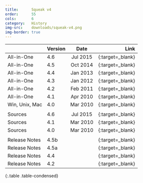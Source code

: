 ```yaml
---
title:      Squeak v4
order:      55
cols:       6
category:   History
img-src:    downloads/squeak-v4.png
img-border: true
---
```


|                | Version   | Date     | Link                                                       |
| -------------- |:--------- |:--------:| ----------------------------------------------------------:|
| All-in-One     | 4.6       | Jul 2015 | [<i class="fa fa-download"></i>][46]{:target=_blank}       |
| All-in-One     | 4.5       | Oct 2014 | [<i class="fa fa-download"></i>][45]{:target=_blank}       |
| All-in-One     | 4.4       | Jan 2013 | [<i class="fa fa-download"></i>][44]{:target=_blank}       |
| All-in-One     | 4.3       | Jan 2012 | [<i class="fa fa-download"></i>][43]{:target=_blank}       |
| All-in-One     | 4.2       | Feb 2011 | [<i class="fa fa-download"></i>][42]{:target=_blank}       |
| All-in-One     | 4.1       | Apr 2010 | [<i class="fa fa-download"></i>][41]{:target=_blank}       |
| Win, Unix, Mac | 4.0       | Mar 2010 | [<i class="fa fa-external-link"></i>][40]{:target=_blank}  |
|                |           |          |                                                            |
| Sources        | 4.6       | Jul 2015 | [<i class="fa fa-download"></i>][46s]{:target=_blank}      |
| Sources        | 4.1       | Mar 2010 | [<i class="fa fa-download"></i>][41s]{:target=_blank}      |
| Sources        | 4.0       | Mar 2010 | [<i class="fa fa-download"></i>][40s]{:target=_blank}      |
|                |           |          |                                                            |
| Release Notes  | 4.5b      |          | [<i class="fa fa-external-link"></i>][45b]{:target=_blank} |
| Release Notes  | 4.5a      |          | [<i class="fa fa-external-link"></i>][45a]{:target=_blank} |
| Release Notes  | 4.4       |          | [<i class="fa fa-external-link"></i>][44r]{:target=_blank} |
| Release Notes  | 4.2       |          | [<i class="fa fa-external-link"></i>][42r]{:target=_blank} |
{:.table .table-condensed}

[46]: http://ftp.squeak.org/4.6/Squeak-4.6-All-in-One.zip
[45]: http://ftp.squeak.org/4.5/Squeak-4.5-All-in-One.zip
[44]: http://ftp.squeak.org/4.4/Squeak-4.4-All-in-One.zip
[43]: http://ftp.squeak.org/4.3/Squeak-4.3-All-in-One.zip
[42]: http://ftp.squeak.org/4.2/Squeak-4.2-All-in-One.zip
[41]: http://ftp.squeak.org/4.1/Squeak-4.1-All-in-One.zip
[40]: http://ftp.squeak.org/4.0/
[46s]: http://ftp.squeak.org/sources_files/SqueakV46.sources.gz
[41s]: http://ftp.squeak.org/sources_files/SqueakV41.sources.gz
[40s]: http://ftp.squeak.org/sources_files/SqueakV40.sources.gz
[45b]: http://wiki.squeak.org/squeak/6193
[45a]: http://wiki.squeak.org/squeak/6189
[44r]: http://wiki.squeak.org/squeak/6188
[42r]: http://wiki.squeak.org/squeak/6160
